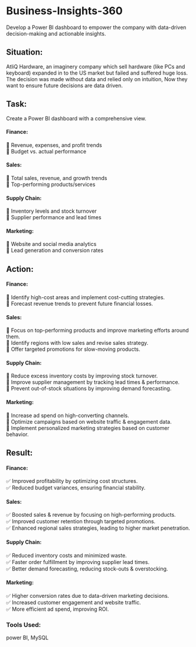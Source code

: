 # Business-Insights-360
Develop a Power BI dashboard to empower the company with data-driven decision-making and actionable insights.

## Situation:
AtliQ Hardware, an imaginery company which sell hardware (like PCs and keyboard) expanded in to the US market but failed and suffered huge loss.
The decision was made without data and relied only on intuition, Now they want to ensure future decisions are data driven.

## Task:
Create a Power BI dashboard with a comprehensive view.
#### Finance:
🎯 Revenue, expenses, and profit trends<br>
🎯 Budget vs. actual performance

#### Sales:
🎯 Total sales, revenue, and growth trends<br>
🎯 Top-performing products/services

#### Supply Chain:
🎯 Inventory levels and stock turnover<br>
🎯 Supplier performance and lead times

#### Marketing:
🎯 Website and social media analytics<br>
🎯 Lead generation and conversion rates


## Action:
#### Finance:
🚀 Identify high-cost areas and implement cost-cutting strategies.<br>
🚀 Forecast revenue trends to prevent future financial losses.

#### Sales:
🚀 Focus on top-performing products and improve marketing efforts around them.<br>
🚀 Identify regions with low sales and revise sales strategy.<br>
🚀 Offer targeted promotions for slow-moving products.

#### Supply Chain:
🚀 Reduce excess inventory costs by improving stock turnover.<br>
🚀 Improve supplier management by tracking lead times & performance.<br>
🚀 Prevent out-of-stock situations by improving demand forecasting.

#### Marketing:
🚀 Increase ad spend on high-converting channels.<br>
🚀 Optimize campaigns based on website traffic & engagement data.<br>
🚀 Implement personalized marketing strategies based on customer behavior.


## Result:
#### Finance:
✅ Improved profitability by optimizing cost structures.<br>
✅ Reduced budget variances, ensuring financial stability.

#### Sales:
✅ Boosted sales & revenue by focusing on high-performing products.<br>
✅ Improved customer retention through targeted promotions.<br>
✅ Enhanced regional sales strategies, leading to higher market penetration.

#### Supply Chain:
✅ Reduced inventory costs and minimized waste.<br>
✅ Faster order fulfillment by improving supplier lead times.<br>
✅ Better demand forecasting, reducing stock-outs & overstocking.

#### Marketing:
✅ Higher conversion rates due to data-driven marketing decisions.<br>
✅ Increased customer engagement and website traffic.<br>
✅ More efficient ad spend, improving ROI.

### Tools Used:
power BI, MySQL

